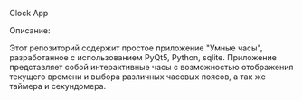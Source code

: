 Clock App


Описание:

Этот репозиторий содержит простое приложение "Умные часы", разработанное с использованием PyQt5, Python, sqlite. Приложение представляет собой интерактивные часы с возможностью отображения текущего времени и выбора различных часовых поясов, а так же таймера и секундомера.
